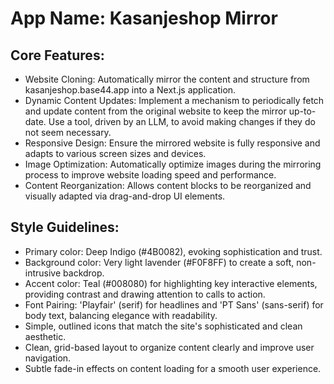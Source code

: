 # **App Name**: Kasanjeshop Mirror

## Core Features:

- Website Cloning: Automatically mirror the content and structure from kasanjeshop.base44.app into a Next.js application.
- Dynamic Content Updates: Implement a mechanism to periodically fetch and update content from the original website to keep the mirror up-to-date. Use a tool, driven by an LLM, to avoid making changes if they do not seem necessary.
- Responsive Design: Ensure the mirrored website is fully responsive and adapts to various screen sizes and devices.
- Image Optimization: Automatically optimize images during the mirroring process to improve website loading speed and performance.
- Content Reorganization: Allows content blocks to be reorganized and visually adapted via drag-and-drop UI elements.

## Style Guidelines:

- Primary color: Deep Indigo (#4B0082), evoking sophistication and trust.
- Background color: Very light lavender (#F0F8FF) to create a soft, non-intrusive backdrop.
- Accent color: Teal (#008080) for highlighting key interactive elements, providing contrast and drawing attention to calls to action.
- Font Pairing: 'Playfair' (serif) for headlines and 'PT Sans' (sans-serif) for body text, balancing elegance with readability. 
- Simple, outlined icons that match the site's sophisticated and clean aesthetic.
- Clean, grid-based layout to organize content clearly and improve user navigation.
- Subtle fade-in effects on content loading for a smooth user experience.